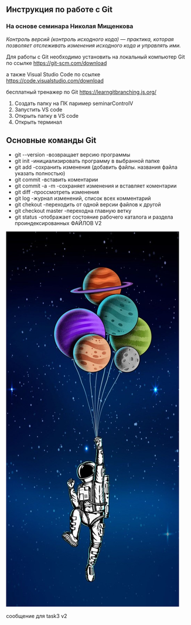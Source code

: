 ## Инструкция по работе с Git ##

### На основе семинара Николая Мищенкова ###


*Контроль версий (контроль исходного кода) — практика, которая позволяет отслеживать
изменения исходного кода и управлять ими.*


Для работы с Git необходимо установить на локальный компьютер Git по ссылке https://git-scm.com/download

а также Visual Studio Code по ссылке https://code.visualstudio.com/download

бесплатный тренажер по Git https://learngitbranching.js.org/

1. Создать папку на ПК паример seminarControlV
2. Запустить VS code
3. Открыть папку в VS code
4. Открыть терминал

## Основные команды Git ##

* git --version -возвращает версию программы
* git init -инициализировать программу в выбранной папке
* git add -сохранить изменения (добавить файлы. названия файла указать полностью)
* git commit -вставить коментарии
* git commit -a -m -сохраняет изменения и вставляет коментарии
* git diff -проссмотреть изменения
* git log -журнал изменений, список всех комментарий
* git chekout -переходить от одной версии файлов к другой
* git checkout master -переходна главную ветку
* git status -отображает состояние рабочего каталога и раздела проиндексированных ФАЙЛОВ V2

![а теперь картинка](/images/space.jpg)

сообщение для task3 v2
            
